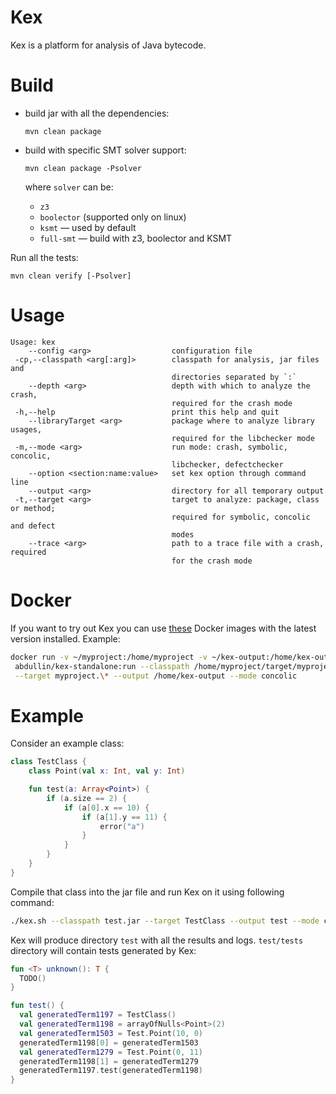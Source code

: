# Kex

Kex is a platform for analysis of Java  bytecode.

# Build

* build jar with all the dependencies:
    ```
    mvn clean package
    ```

* build with specific SMT solver support:
    ```
    mvn clean package -Psolver
    ```
    where `solver` can be:
  * `z3`
  * `boolector` (supported only on linux)
  * `ksmt` &mdash; used by default
  * `full-smt` &mdash; build with z3, boolector and KSMT

Run all the tests:
```
mvn clean verify [-Psolver]
```

# Usage

```
Usage: kex
    --config <arg>                  configuration file
 -cp,--classpath <arg[:arg]>        classpath for analysis, jar files and
                                    directories separated by `:`
    --depth <arg>                   depth with which to analyze the crash,
                                    required for the crash mode
 -h,--help                          print this help and quit
    --libraryTarget <arg>           package where to analyze library usages,
                                    required for the libchecker mode
 -m,--mode <arg>                    run mode: crash, symbolic, concolic,
                                    libchecker, defectchecker
    --option <section:name:value>   set kex option through command line
    --output <arg>                  directory for all temporary output
 -t,--target <arg>                  target to analyze: package, class or method;
                                    required for symbolic, concolic and defect
                                    modes
    --trace <arg>                   path to a trace file with a crash, required
                                    for the crash mode
```

# Docker

If you want to try out Kex you can use [these](https://github.com/vorpal-research/kex-dockerfile)
Docker images with the latest version installed. Example:

```bash
docker run -v ~/myproject:/home/myproject -v ~/kex-output:/home/kex-output \
 abdullin/kex-standalone:run --classpath /home/myproject/target/myproject.jar \
 --target myproject.\* --output /home/kex-output --mode concolic
```

# Example

Consider an example class:
```kotlin
class TestClass {
    class Point(val x: Int, val y: Int)

    fun test(a: Array<Point>) {
        if (a.size == 2) {
            if (a[0].x == 10) {
                if (a[1].y == 11) {
                    error("a")
                }
            }
        }
    }
}
```

Compile that class into the jar file and run Kex on it using following command:
```bash
./kex.sh --classpath test.jar --target TestClass --output test --mode concolic
```

Kex will produce directory `test` with all the results and logs. `test/tests`
directory will contain tests generated by Kex:

```kotlin
fun <T> unknown(): T {
  TODO()
}

fun test() {
  val generatedTerm1197 = TestClass()
  val generatedTerm1198 = arrayOfNulls<Point>(2)
  val generatedTerm1503 = Test.Point(10, 0)
  generatedTerm1198[0] = generatedTerm1503
  val generatedTerm1279 = Test.Point(0, 11)
  generatedTerm1198[1] = generatedTerm1279
  generatedTerm1197.test(generatedTerm1198)
}
``` 
